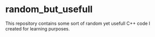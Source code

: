 # random_but_usefull
This repository contains some sort of random yet usefull C++ code I created for learning purposes.
